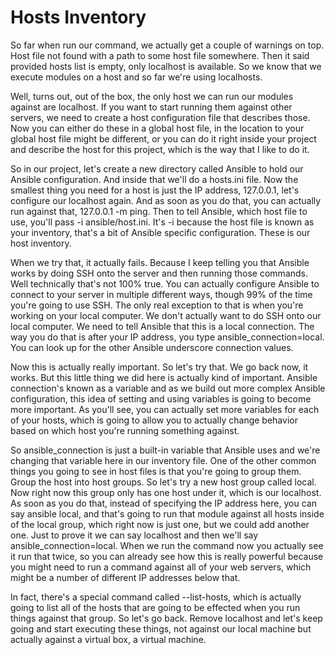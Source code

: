 # Hosts Inventory

So far when run our command, we actually get a couple of warnings on top. Host file not found with a path to some host file somewhere. Then it said provided hosts list is empty, only localhost is available. So we know that we execute modules on a host and so far we're using localhosts.

Well, turns out, out of the box, the only host we can run our modules against are localhost. If you want to start running them against other servers, we need to create a host configuration file that describes those. Now you can either do these in a global host file, in the location to your global host file might be different, or you can do it right inside your project and describe the host for this project, which is the way that I like to do it.

So in our project, let's create a new directory called Ansible to hold our Ansible configuration. And inside that we'll do a hosts.ini file. Now the smallest thing you need for a host is just the IP address, 127.0.0.1, let's configure our localhost again. And as soon as you do that, you can actually run against that, 127.0.0.1 -m ping. Then to tell Ansible, which host file to use, you'll pass -i ansible/host.ini. It's -i because the host file is known as your inventory, that's a bit of Ansible specific configuration. These is our host inventory.

When we try that, it actually fails. Because I keep telling you that Ansible works by doing SSH onto the server and then running those commands. Well technically that's not 100% true. You can actually configure Ansible to connect to your server in multiple different ways, though 99% of the time you're going to use SSH. The only real exception to that is when you're working on your local computer. We don't actually want to do SSH onto our local computer. We need to tell Ansible that this is a local connection. The way you do that is after your IP address, you type ansible_connection=local. You can look up for the other Ansible underscore connection values.

Now this is actually really important. So let's try that. We go back now, it works. But this little thing we did here is actually kind of important. Ansible connection's known as a variable and as we build out more complex Ansible configuration, this idea of setting and using variables is going to become more important. As you'll see, you can actually set more variables for each of your hosts, which is going to allow you to actually change behavior based on which host you're running something against.

So ansible_connection is just a built-in variable that Ansible uses and we're changing that variable here in our inventory file. One of the other common things you going to see in host files is that you're going to group them. Group the host into host groups. So let's try a new host group called local. Now right now this group only has one host under it, which is our localhost. As soon as you do that, instead of specifying the IP address here, you can say ansible local, and that's going to run that module against all hosts inside of the local group, which right now is just one, but we could add another one. Just to prove it we can say localhost and then we'll say ansible_connection=local. When we run the command now you actually see it run that twice, so you can already see how this is really powerful because you might need to run a command against all of your web servers, which might be a number of different IP addresses below that.

In fact, there's a special command called --list-hosts, which is actually going to list all of the hosts that are going to be effected when you run things against that group. So let's go back. Remove localhost and let's keep going and start executing these things, not against our local machine but actually against a virtual box, a virtual machine.

